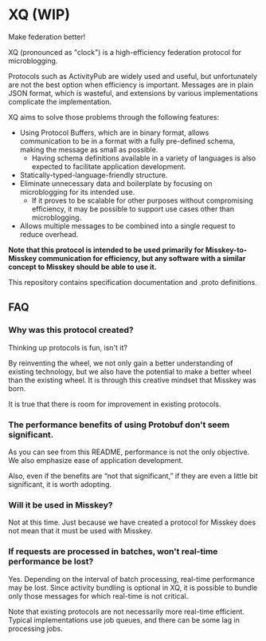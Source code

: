 # XQ (WIP)
Make federation better!

XQ (pronounced as "clock") is a high-efficiency federation protocol for microblogging.

Protocols such as ActivityPub are widely used and useful, but unfortunately are not the best option when efficiency is important.
Messages are in plain JSON format, which is wasteful, and extensions by various implementations complicate the implementation.

XQ aims to solve those problems through the following features:

- Using Protocol Buffers, which are in binary format, allows communication to be in a format with a fully pre-defined schema, making the message as small as possible.
  - Having schema definitions available in a variety of languages is also expected to facilitate application development.
- Statically-typed-language-friendly structure.
- Eliminate unnecessary data and boilerplate by focusing on microblogging for its intended use.
  - If it proves to be scalable for other purposes without compromising efficiency, it may be possible to support use cases other than microblogging.
- Allows multiple messages to be combined into a single request to reduce overhead.

**Note that this protocol is intended to be used primarily for Misskey-to-Misskey communication for efficiency, but any software with a similar concept to Misskey should be able to use it.**

This repository contains specification documentation and .proto definitions.

## FAQ

### Why was this protocol created?

Thinking up protocols is fun, isn't it?

By reinventing the wheel, we not only gain a better understanding of existing technology, but we also have the potential to make a better wheel than the existing wheel.
It is through this creative mindset that Misskey was born.

It is true that there is room for improvement in existing protocols.

### The performance benefits of using Protobuf don't seem significant.

As you can see from this README, performance is not the only objective.
We also emphasize ease of application development.

Also, even if the benefits are “not that significant,” if they are even a little bit significant, it is worth adopting.

### Will it be used in Misskey?

Not at this time.
Just because we have created a protocol for Misskey does not mean that it must be used with Misskey.

### If requests are processed in batches, won't real-time performance be lost?

Yes. Depending on the interval of batch processing, real-time performance may be lost.
Since activity bundling is optional in XQ, it is possible to bundle only those messages for which real-time is not critical.

Note that existing protocols are not necessarily more real-time efficient.
Typical implementations use job queues, and there can be some lag in processing jobs.
